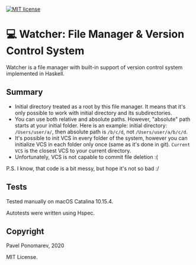 [![MIT license](https://img.shields.io/badge/license-MIT-blue.svg)](https://github.com/fp-ctd-itmo/hw2-pavponn/blob/master/LICENSE)

# 💻 Watcher: File Manager & Version Control System
Watcher is a file manager with built-in support of version control system implemented in Haskell.

## Summary 

- Initial directory treated as a root by this file manager. It means that it's only possible to work with initial directory and its subdirectories.
- You can use both relative and absolute paths. However, "absolute" path starts at your initial folder. Here is an example:
initial directory: `/Users/user/a/`, then absolute path is `/b/c/d`, not `/Users/user/a/b/c/d`.
- It's possible to init VCS in every folder of the system, however you can initialize VCS in each folder only once (same as it's done in git). `Current VCS` is the closest VCS to your current directory.
- Unfortunately, VCS is not capable to commit file deletion :(

P.S. I know, that code is a bit messy, but hope it's not so bad :/

## Tests
Tested manually on macOS Catalina 10.15.4.

Autotests were written using Hspec.

## Copyright
Pavel Ponomarev, 2020

MIT License.
